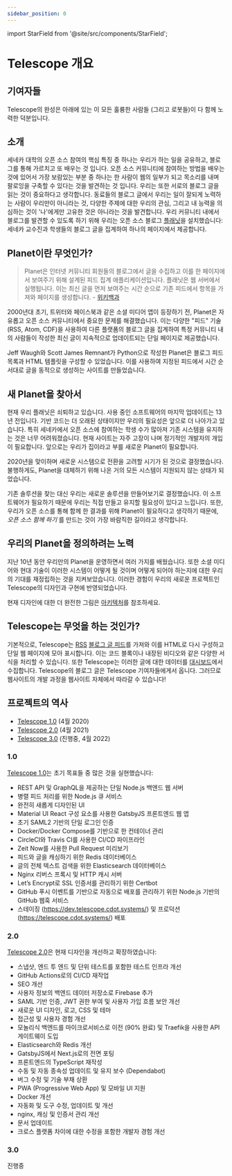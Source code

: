 ```yaml
---
sidebar_position: 0
---
```


import StarField from '@site/src/components/StarField';

# Telescope 개요

## 기여자들

Telescope의 완성은 아래에 있는 이 모든 훌륭한 사람들 (그리고 로봇들)이 다 함께 노력한 덕분입니다.

<StarField />

## 소개

세네카 대학의 오픈 소스 참여의 핵심 특징 중 하나는 우리가 하는 일을 공유하고, 블로그를 통해 가르치고 또 배우는 것 입니다.
오픈 소스 커뮤니티에 참여하는 방법을 배우는 것에 있어서 가장 보람있는 부분 중 하나는
한 사람이 웹의 일부가 되고 목소리를 내며 팔로잉을 구축할 수 있다는 것을 발견하는 것 입니다.
우리는 또한 서로의 블로그 글을 읽는 것이 중요하다고 생각합니다.
동료들의 블로그 글에서 우리는 일이 잘되게 노력하는 사람이 우리만이 아니라는 것, 다양한 주제에 대한 우리의 관심,
그리고 내 능력을 의심하는 것이 '나'에게만 고유한 것은 아니라는 것을 발견합니다.
우리 커뮤니티 내에서 블로그를 발견할 수 있도록 하기 위해 우리는
오픈 소스 블로그 [플래닛](<https://en.wikipedia.org/wiki/Planet_(software)>)을 설치했습니다:
세네카 교수진과 학생들의 블로그 글을 집계하여 하나의 페이지에서 제공합니다.

## Planet이란 무엇인가?

> Planet은 인터넷 커뮤니티 회원들의 블로그에서 글을 수집하고 이를 한 페이지에서 보여주기 위해 설계된 피드 집계 애플리케이션입니다.
> 플래닛은 웹 서버에서 실행됩니다. 이는 최신 글을 먼저 보여주는 시간 순으로 기존 피드에서 항목을 가져와 페이지를 생성합니다. - [위키백과](<https://en.wikipedia.org/wiki/Planet_(software)>)

2000년대 초기, 트위터와 페이스북과 같은 소셜 미디어 앱이 등장하기 전, Planet은 자유롭고 오픈 소스 커뮤니티에서 중요한 문제를 해결했습니다.
이는 다양한 "피드" 기술(RSS, Atom, CDF)을 사용하여 다른 플랫폼의 블로그 글을 집계하여
특정 커뮤니티 내의 사람들이 작성한 최신 글이 지속적으로 업데이트되는 단일 페이지로 제공했습니다.

Jeff Waugh와 Scott James Remnant가 Python으로 작성한 Planet은 블로그 피드 목록과 HTML 템플릿을 구성할 수 있었습니다.
이를 사용하여 지정된 피드에서 시간 순서대로 글을 동적으로 생성하는 사이트를 만들었습니다.

## 새 Planet을 찾아서

현재 우리 플래닛은 쇠퇴하고 있습니다. 사용 중인 소프트웨어의 마지막 업데이트는 13년 전입니다.
기반 코드는 더 오래된 상태이지만 우리의 필요성은 앞으로 더 나아가고 있습니다.
특히 세네카에서 오픈 소스에 참여하는 학생 수가 많아져 기존 시스템을 유지하는 것은 너무 어려워졌습니다.
현재 사이트는 자주 고장이 나며 정기적인 개발자의 개입이 필요합니다.
앞으로는 우리가 집이라고 부를 새로운 Planet이 필요합니다.

2020년을 맞이하며 새로운 시스템으로 전환을 고려할 시기가 된 것으로 결정했습니다.
불행하게도, Planet을 대체하기 위해 나온 거의 모든 시스템이 지원되지 않는 상태가 되었습니다.

기존 솔루션을 찾는 대신 우리는 새로운 솔루션을 만들어보기로 결정했습니다.
이 소프트웨어가 필요하기 때문에 우리는 직접 만들고 유지할 필요성이 있다고 느낍니다.
또한, 우리가 오픈 소스를 통해 함께 한 결과를 위해 Planet이 필요하다고 생각하기 때문에,
_오픈 소스 함께 하기_ 를 만드는 것이 가장 바람직한 길이라고 생각합니다.

## 우리의 Planet을 정의하려는 노력

지난 10년 동안 우리만의 Planet을 운영하면서 여러 가지를 배웠습니다.
또한 소셜 미디어와 현대 기술이 이러한 시스템이 어떻게 될 것이며 어떻게 되어야 하는지에 대한 우리의 기대를 재정립하는 것을 지켜보았습니다.
이러한 경험이 우리의 새로운 프로젝트인 Telescope의 디자인과 구현에 반영되었습니다.

현재 디자인에 대한 더 완전한 그림은 [아키텍처](architecture.md)를 참조하세요.

## Telescope는 무엇을 하는 것인가?

기본적으로, Telescope는 [RSS](https://en.wikipedia.org/wiki/RSS) [블로그 글 피드](https://rss.com/blog/rss-feed-for-blog/)를
가져와 이를 HTML로 다시 구성하고 단일 웹 페이지에 모아 표시합니다.
이는 코드 블록이나 내장된 비디오와 같은 다양한 서식을 처리할 수 있습니다.
또한 Telescope는 이러한 글에 대한 데이터를 [대시보드](https://api.telescope.cdot.systems/v1/status/)에서 수집합니다.
Telescope의 블로그 글은 Telescope 기여자들에게서 옵니다.
그러므로 웹사이트의 개발 과정을 웹사이트 자체에서 따라갈 수 있습니다!

## 프로젝트의 역사

- [Telescope 1.0](https://blog.humphd.org/telescope-1-0-0-or-dave-is-once-again-asking-for-a-blog/) (4월 2020)
- [Telescope 2.0](https://blog.humphd.org/telescope-2-0/) (4월 2021)
- [Telescope 3.0](https://blog.humphd.org/toward-telescope-3-0/) (진행중, 4월 2022)

### 1.0

[Telescope 1.0](https://github.com/Seneca-CDOT/telescope/releases/tag/1.0.0)는 초기 목표들 중 많은 것을 실현했습니다:

- REST API 및 GraphQL을 제공하는 단일 Node.js 백엔드 웹 서버
- 병렬 피드 처리를 위한 Node.js 큐 서비스
- 완전히 새롭게 디자인된 UI
- Material UI React 구성 요소를 사용한 GatsbyJS 프론트엔드 웹 앱
- 초기 SAML2 기반의 단일 로그인 인증
- Docker/Docker Compose를 기반으로 한 컨테이너 관리
- CircleCI와 Travis CI를 사용한 CI/CD 파이프라인
- Zeit Now를 사용한 Pull Request 미리보기
- 피드와 글을 캐싱하기 위한 Redis 데이터베이스
- 글의 전체 텍스트 검색을 위한 Elasticsearch 데이터베이스
- Nginx 리버스 프록시 및 HTTP 캐시 서버
- Let’s Encrypt로 SSL 인증서를 관리하기 위한 Certbot
- GitHub 푸시 이벤트를 기반으로 자동으로 배포를 관리하기 위한 Node.js 기반의 GitHub 웹훅 서비스
- 스테이징 (<https://dev.telescope.cdot.systems/>) 및 프로덕션 (<https://telescope.cdot.systems/>) 배포

### 2.0

[Telescope 2.0](https://github.com/Seneca-CDOT/telescope/releases/tag/2.0.0)은 현재 디자인을 개선하고 확장하였습니다:

- 스냅샷, 엔드 투 엔드 및 단위 테스트를 포함한 테스트 인프라 개선
- GitHub Actions로의 CI/CD 재작업
- SEO 개선
- 사용자 정보의 백엔드 데이터 저장소로 Firebase 추가
- SAML 기반 인증, JWT 권한 부여 및 사용자 가입 흐름 보안 개선
- 새로운 UI 디자인, 로고, CSS 및 테마
- 접근성 및 사용자 경험 개선
- 모놀리식 백엔드를 마이크로서비스로 이전 (90% 완료) 및 Traefik을 사용한 API 게이트웨이 도입
- Elasticsearch와 Redis 개선
- GatsbyJS에서 Next.js로의 전면 포팅
- 프론트엔드의 TypeScript 재작성
- 수동 및 자동 종속성 업데이트 및 유지 보수 (Dependabot)
- 버그 수정 및 기술 부채 상환
- PWA (Progressive Web App) 및 모바일 UI 지원
- Docker 개선
- 자동화 및 도구 수정, 업데이트 및 개선
- nginx, 캐싱 및 인증서 관리 개선
- 문서 업데이트
- 크로스 플랫폼 차이에 대한 수정을 포함한 개발자 경험 개선

### 3.0

진행중
